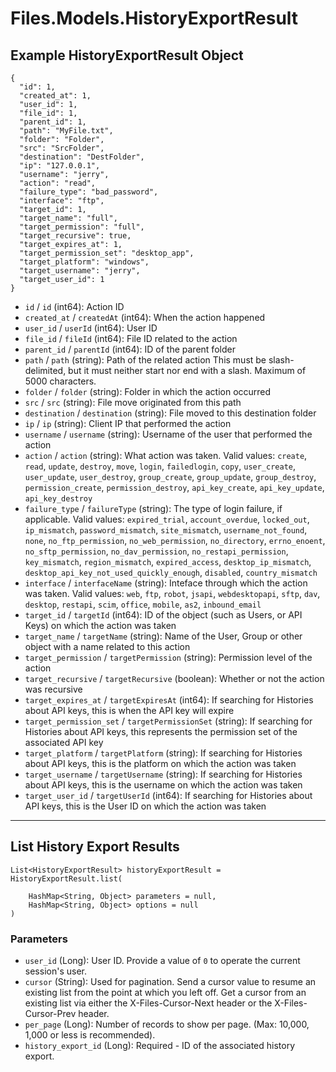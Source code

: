 # Files.Models.HistoryExportResult

## Example HistoryExportResult Object

```
{
  "id": 1,
  "created_at": 1,
  "user_id": 1,
  "file_id": 1,
  "parent_id": 1,
  "path": "MyFile.txt",
  "folder": "Folder",
  "src": "SrcFolder",
  "destination": "DestFolder",
  "ip": "127.0.0.1",
  "username": "jerry",
  "action": "read",
  "failure_type": "bad_password",
  "interface": "ftp",
  "target_id": 1,
  "target_name": "full",
  "target_permission": "full",
  "target_recursive": true,
  "target_expires_at": 1,
  "target_permission_set": "desktop_app",
  "target_platform": "windows",
  "target_username": "jerry",
  "target_user_id": 1
}
```

* `id` / `id`  (int64): Action ID
* `created_at` / `createdAt`  (int64): When the action happened
* `user_id` / `userId`  (int64): User ID
* `file_id` / `fileId`  (int64): File ID related to the action
* `parent_id` / `parentId`  (int64): ID of the parent folder
* `path` / `path`  (string): Path of the related action This must be slash-delimited, but it must neither start nor end with a slash. Maximum of 5000 characters.
* `folder` / `folder`  (string): Folder in which the action occurred
* `src` / `src`  (string): File move originated from this path
* `destination` / `destination`  (string): File moved to this destination folder
* `ip` / `ip`  (string): Client IP that performed the action
* `username` / `username`  (string): Username of the user that performed the action
* `action` / `action`  (string): What action was taken. Valid values: `create`, `read`, `update`, `destroy`, `move`, `login`, `failedlogin`, `copy`, `user_create`, `user_update`, `user_destroy`, `group_create`, `group_update`, `group_destroy`, `permission_create`, `permission_destroy`, `api_key_create`, `api_key_update`, `api_key_destroy`
* `failure_type` / `failureType`  (string): The type of login failure, if applicable.  Valid values: `expired_trial`, `account_overdue`, `locked_out`, `ip_mismatch`, `password_mismatch`, `site_mismatch`, `username_not_found`, `none`, `no_ftp_permission`, `no_web_permission`, `no_directory`, `errno_enoent`, `no_sftp_permission`, `no_dav_permission`, `no_restapi_permission`, `key_mismatch`, `region_mismatch`, `expired_access`, `desktop_ip_mismatch`, `desktop_api_key_not_used_quickly_enough`, `disabled`, `country_mismatch`
* `interface` / `interfaceName`  (string): Inteface through which the action was taken. Valid values: `web`, `ftp`, `robot`, `jsapi`, `webdesktopapi`, `sftp`, `dav`, `desktop`, `restapi`, `scim`, `office`, `mobile`, `as2`, `inbound_email`
* `target_id` / `targetId`  (int64): ID of the object (such as Users, or API Keys) on which the action was taken
* `target_name` / `targetName`  (string): Name of the User, Group or other object with a name related to this action
* `target_permission` / `targetPermission`  (string): Permission level of the action
* `target_recursive` / `targetRecursive`  (boolean): Whether or not the action was recursive
* `target_expires_at` / `targetExpiresAt`  (int64): If searching for Histories about API keys, this is when the API key will expire
* `target_permission_set` / `targetPermissionSet`  (string): If searching for Histories about API keys, this represents the permission set of the associated  API key
* `target_platform` / `targetPlatform`  (string): If searching for Histories about API keys, this is the platform on which the action was taken
* `target_username` / `targetUsername`  (string): If searching for Histories about API keys, this is the username on which the action was taken
* `target_user_id` / `targetUserId`  (int64): If searching for Histories about API keys, this is the User ID on which the action was taken


---

## List History Export Results

```
List<HistoryExportResult> historyExportResult = HistoryExportResult.list(
    
    HashMap<String, Object> parameters = null,
    HashMap<String, Object> options = null
)
```

### Parameters

* `user_id` (Long): User ID.  Provide a value of `0` to operate the current session's user.
* `cursor` (String): Used for pagination.  Send a cursor value to resume an existing list from the point at which you left off.  Get a cursor from an existing list via either the X-Files-Cursor-Next header or the X-Files-Cursor-Prev header.
* `per_page` (Long): Number of records to show per page.  (Max: 10,000, 1,000 or less is recommended).
* `history_export_id` (Long): Required - ID of the associated history export.
